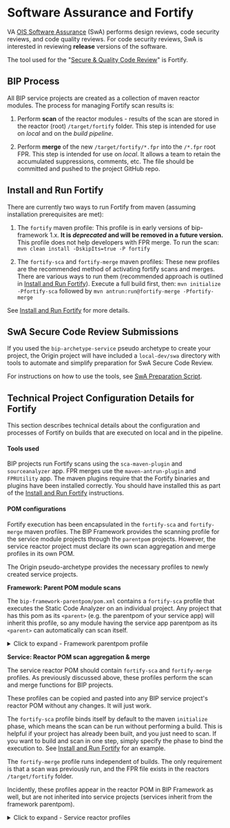# Software Assurance and Fortify

VA [OIS Software Assurance](https://wiki.mobilehealth.va.gov/display/OISSWA/) (SwA) performs design reviews, code security reviews, and code quality reviews. For code security reviews, SwA is interested in reviewing **release** versions of the software.

The tool used for the "[Secure & Quality Code Review](https://wiki.mobilehealth.va.gov/display/OISSWA/Frequently+Asked+Questions)" is Fortify.

## BIP Process

All BIP service projects are created as a collection of maven reactor modules. The process for managing Fortify scan results is:

1. Perform **scan** of the reactor modules - results of the scan are stored in the reactor (root) `/target/fortify` folder. This step is intended for use on _local_ and on the _build pipeline_.

2. Perform **merge** of the new `/target/fortify/*.fpr` into the `/*.fpr` root FPR. This step is intended for use on _local_. It allows a team to retain the accumulated suppressions, comments, etc. The file should be committed and pushed to the project GitHub repo.

## Install and Run Fortify

There are currently two ways to run Fortify from maven (assuming installation prerequisites are met):

1. The `fortify` maven profile: This profile is in early versions of bip-framework 1.x. **It is _deprecated_ and will be removed in a future version.** This profile does not help developers with FPR merge. To run the scan: `mvn clean install -DskipIts=true -P fortify`

2. The `fortify-sca` and `fortify-merge` maven profiles: These new profiles are the recommended method of activating fortify scans and merges. There are various ways to run them (recommended approach is outlined in [Install and Run Fortify](installation-help-guide.md#install-and-run-fortify)). Execute a full build first, then: `mvn initialize -Pfortify-sca` followed by `mvn antrun:run@fortify-merge -Pfortify-merge`

See [Install and Run Fortify](installation-help-guide.md#install-and-run-fortify) for more details.

## SwA Secure Code Review Submissions

If you used the `bip-archetype-service` pseudo archetype to create your project, the Origin project will have included a `local-dev/swa` directory with tools to automate and simplify preparation for SwA Secure Code Review.

For instructions on how to use the tools, see [SwA Preparation Script](../local-dev/swa/README.md).

## Technical Project Configuration Details for Fortify

This section describes technical details about the configuration and processes of Fortify on builds that are executed on local and in the pipeline.

#### Tools used

BIP projects run Fortify scans using the `sca-maven-plugin` and `sourceanalyzer` app. FPR merges use the `maven-antrun-plugin` and `FPRUtility` app. The maven plugins require that the Fortify binaries and plugins have been installed correctly. You should have installed this as part of the [Install and Run Fortify](installation-help-guide.md#install-and-run-fortify) instructions.

#### POM configurations

Fortify execution has been encapsulated in the `fortify-sca` and `fortify-merge` maven profiles. The BIP Framework provides the scanning profile for the service module projects through the `parentpom` projects. However, the service reactor project must declare its own scan aggregation and merge profiles in its own POM.

The Origin pseudo-archetype provides the necessary profiles to newly created service projects.

**Framework: Parent POM module scans**

The `bip-framework-parentpom/pom.xml` contains a `fortify-sca` profile that executes the Static Code Analyzer on an individual project. Any project that has this pom as its `<parent>` (e.g. the parentpom of your service app) will inherit this profile, so any module having the service app parentpom as its `<parent>` can automatically can scan itself.

<details><summary>Click to expand - Framework parentpom profile</summary>

```xml
		<!--
			The fortify-sca profile runs the aggregate scan for all modules.
			If a project team believes that the fortify-sca profile requires ANY changes,
			please consult with the BIP Framework development team.
			Base Fortify requirements for all project modules are declared in bip-framework-parentpom.
		-->
		<profile>
			<id>fortify-sca</id>
			<activation>
				<activeByDefault>false</activeByDefault>
			</activation>
			<properties>
				<!-- Don't run tests from SCA - profile should be run as: "mvn install -P fortify-sca" -->
				<skipTests>true</skipTests>
				<skipITs>true</skipITs>
				<skipPerfTests>true</skipPerfTests>
				<fortify.bind.phase>initialize</fortify.bind.phase>
			</properties>
			<build>
				<pluginManagement>
					<plugins>
						<plugin>
							<groupId>com.fortify.sca.plugins.maven</groupId>
							<artifactId>sca-maven-plugin</artifactId>
							<version>${sca-maven-plugin.version}</version>
						</plugin>
					</plugins>
				</pluginManagement>
				<plugins>
					<plugin>
						<groupId>com.fortify.sca.plugins.maven</groupId>
						<artifactId>sca-maven-plugin</artifactId>
						<version>${sca-maven-plugin.version}</version>
						<executions>
							<execution>
								<id>fortify-sca-clean</id>
								<phase>${fortify.bind.phase}</phase>
								<goals>
									<goal>clean</goal>
								</goals>
								<configuration>
									<aggregate>true</aggregate>
									<debug>true</debug>
									<verbose>true</verbose>
								</configuration>
							</execution>
							<execution>
								<id>fortify-sca-translate</id>
								<phase>${fortify.bind.phase}</phase>
								<goals>
									<goal>translate</goal>
								</goals>
								<configuration>
									<!-- run scans against all reactor projects -->
									<aggregate>true</aggregate>
									<debug>true</debug>
									<verbose>true</verbose>
								</configuration>
							</execution>
							<execution>
								<id>fortify-sca-scan</id>
								<phase>${fortify.bind.phase}</phase>
								<goals>
									<goal>scan</goal>
								</goals>
								<configuration>
									<!-- run scans against all reactor projects -->
									<aggregate>true</aggregate>
									<debug>true</debug>
									<verbose>true</verbose>
								</configuration>
							</execution>
						</executions>
					</plugin>
				</plugins>
			</build>
		</profile>
```

</details>

**Service: Reactor POM scan aggregation & merge**

The service reactor POM should contain `fortify-sca` and `fortify-merge` profiles. As previously discussed above, these profiles perform the scan and merge functions for BIP projects.

These profiles can be copied and pasted into any BIP service project's reactor POM without any changes. It will just work.

The `fortify-sca` profile binds itself by default to the maven `initialize` phase, which means the scan can be run without performing a build. This is helpful if your project has already been built, and you just need to scan. If you want to build and scan in one step, simply specify the phase to bind the execution to. See [Install and Run Fortify](installation-help-guide.md#install-and-run-fortify) for an example.

The `fortify-merge` profile runs independent of builds. The only requirement is that a scan was previously run, and the FPR file exists in the reactors `/target/fortify` folder.

Incidently, these profiles appear in the reactor POM in BIP Framework as well, but are not inherited into service projects (services inherit from the framework parentpom).

<details><summary>Click to expand - Service reactor profiles</summary>

```xml
		<!--
			The fortify-sca profile runs the aggregate scan for all modules.
			If a project team believes that the fortify-sca profile requires ANY changes,
			please consult with the BIP Framework development team.
			Base Fortify requirements for all project modules are declared in bip-framework-parentpom.
		-->
		<profile>
			<id>fortify-sca</id>
			<activation>
				<activeByDefault>false</activeByDefault>
			</activation>
			<properties>
				<!-- Don't run tests from SCA - profile should be run as: "mvn install -P fortify-sca" -->
				<skipTests>true</skipTests>
				<skipITs>true</skipITs>
				<skipPerfTests>true</skipPerfTests>
			</properties>
			<build>
				<plugins>
					<plugin>
						<groupId>com.fortify.sca.plugins.maven</groupId>
						<artifactId>sca-maven-plugin</artifactId>
						<version>${sca-maven-plugin.version}</version>
						<executions>
							<execution>
								<id>fortify-sca-clean</id>
								<phase>${fortify.bind.phase}</phase>
								<goals>
									<goal>clean</goal>
								</goals>
								<configuration>
									<aggregate>true</aggregate>
								</configuration>
							</execution>
							<execution>
								<id>fortify-sca-translate</id>
								<phase>${fortify.bind.phase}</phase>
								<goals>
									<goal>translate</goal>
								</goals>
								<configuration>
									<!-- run scans against all reactor projects -->
									<aggregate>true</aggregate>
									<!-- exclude inttest and perftest, as they don't go to prod -->
									<excludes>**/bip-*-inttest/*,**/bip-*-perftest/*</excludes>
								</configuration>
							</execution>
							<execution>
								<id>fortify-sca-scan</id>
								<phase>${fortify.bind.phase}</phase>
								<goals>
									<goal>scan</goal>
								</goals>
								<configuration>
									<!-- run scans against all reactor projects -->
									<aggregate>true</aggregate>
									<!-- exclude inttest and perftest, as they don't go to prod -->
									<excludes>**/bip-*-inttest/*,**/bip-*-perftest/*</excludes>
								</configuration>
							</execution>
						</executions>
					</plugin>
				</plugins>
			</build>
		</profile>
		<profile>
			<id>fortify-merge</id>
			<activation>
				<activeByDefault>false</activeByDefault>
			</activation>
			<properties>
				<!-- Don't run tests from SCA - profile should be run as: "mvn install -P fortify-sca" -->
				<skipTests>true</skipTests>
				<skipITs>true</skipITs>
				<skipPerfTests>true</skipPerfTests>
			</properties>
			<build>
				<plugins>
					<plugin>
						<groupId>org.apache.maven.plugins</groupId>
						<artifactId>maven-antrun-plugin</artifactId>
						<!-- do not run on child modules, just on reactor -->
						<inherited>false</inherited>
						<dependencies>
							<!-- provides ANT branch tags (if/then/else) -->
							<dependency>
								<groupId>ant-contrib</groupId>
								<artifactId>ant-contrib</artifactId>
								<version>${ant-contrib.version}</version>
							</dependency>
						</dependencies>
						<executions>
							<execution>
								<id>fortify-merge</id>
								<goals>
									<goal>run</goal>
								</goals>
								<configuration>
									<tasks>
										<!-- add the ant tasks from ant-contrib -->
										<taskdef resource="net/sf/antcontrib/antcontrib.properties">
											<classpath refid="maven.dependency.classpath" />
										</taskdef>
										<echo>+++ Executing ANT target for Fortify copy/merge</echo>
										<echo>+++ Checking file availability of ${project.basedir}/${project.artifactId}.fpr</echo>
										<if>
											<available file="${project.basedir}/${project.artifactId}.fpr" />
											<then>
												<echo>+++ Found file: ${project.basedir}/${project.artifactId}.fpr</echo>
												<echo>+++ Executing Fortify merge operation with:</echo>
												<echo>      FPRUtility -merge</echo>
												<echo>        -project ${project.build.directory}/fortify/${project.artifactId}-${project.version}.fpr</echo>
												<echo>        -source ${project.basedir}/${project.artifactId}.fpr</echo>
												<echo>        -f ${project.basedir}/${project.artifactId}.fpr</echo>
												<exec executable="FPRUtility">
													<arg
														line="-merge -project ${project.build.directory}/fortify/${project.artifactId}-${project.version}.fpr -source ${project.basedir}/${project.artifactId}.fpr -f ${project.basedir}/${project.artifactId}.fpr" />
												</exec>
											</then>
											<else>
												<echo>+++ Not-found file: ${project.basedir}/${project.artifactId}.fpr</echo>
												<echo>+++ Executing file copy with:</echo>
												<echo>      copy</echo>
												<echo>        ${project.build.directory}/fortify/${project.artifactId}-${project.version}.fpr</echo>
												<echo>        ${project.basedir}/${project.artifactId}.fpr</echo>
												<copy file="${project.build.directory}/fortify/${project.artifactId}-${project.version}.fpr"
													tofile="${project.basedir}/${project.artifactId}.fpr" />
											</else>
										</if>
									</tasks>
								</configuration>
							</execution>
						</executions>
					</plugin>
				</plugins>
			</build>
		</profile>
```

</details>


